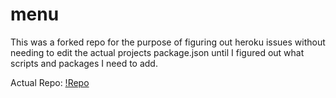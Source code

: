 # menu

This was a forked repo for the purpose of figuring out heroku issues without needing to edit the actual projects package.json until I figured out what scripts and packages I need to add. 

Actual Repo: [!Repo](https://github.com/themancalledzac/menu)
